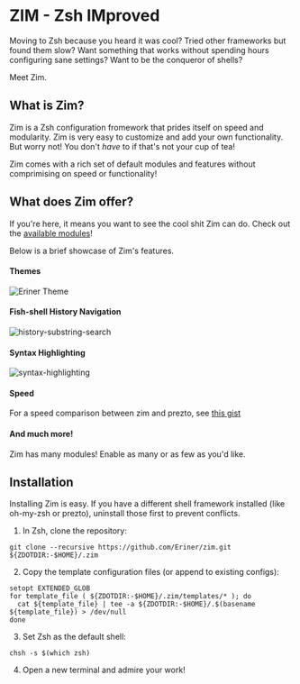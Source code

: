 ZIM - Zsh IMproved
==================
Moving to Zsh because you heard it was cool? Tried other frameworks but found them slow?
Want something that works without spending hours configuring sane settings? Want to be the conqueror of shells?

Meet Zim.

What is Zim?
------------
Zim is a Zsh configuration fromework that prides itself on speed and modularity.
Zim is very easy to customize and add your own functionality. But worry not! You don't *have* to if that's not your cup of tea!

Zim comes with a rich set of default modules and features without comprimising on speed or functionality!

What does Zim offer?
-----------------
If you're here, it means you want to see the cool shit Zim can do. Check out the [available modules](https://github.com/Eriner/zim/wiki/Modules)!

Below is a brief showcase of Zim's features.

#### Themes
![Eriner Theme][theme_eriner]

#### Fish-shell History Navigation
![history-substring-search][fish_shell]

#### Syntax Highlighting
![syntax-highlighting][syntax_highlighting]

#### Speed
For a speed comparison between zim and prezto, see [this gist][zim_vs_prezto]

#### And much more!
Zim has many modules! Enable as many or as few as you'd like.

Installation
------------
Installing Zim is easy. If you have a different shell framework installed (like oh-my-zsh or prezto),
uninstall those first to prevent conflicts.

1. In Zsh, clone the repository:
  ```
  git clone --recursive https://github.com/Eriner/zim.git ${ZDOTDIR:-$HOME}/.zim
  ```

2. Copy the template configuration files (or append to existing configs):
  ```
  setopt EXTENDED_GLOB
  for template_file ( ${ZDOTDIR:-$HOME}/.zim/templates/* ); do
    cat ${template_file} | tee -a ${ZDOTDIR:-$HOME}/.$(basename ${template_file}) > /dev/null
  done
  ```

3. Set Zsh as the default shell:
  ```
  chsh -s $(which zsh)
  ```

4. Open a new terminal and admire your work!

[theme_eriner]: http://i.eriner.me/eriner_prompt_theme.png
[fish_shell]: http://i.eriner.me/zim_history-substring-search.gif
[syntax_highlighting]: http://i.eriner.me/zim_syntax-highlighting.gif
[zim_vs_prezto]: https://gist.github.com/Eriner/3aa88b161615c2913930
